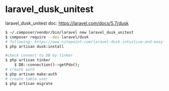 # laravel_dusk_unitest
laravel_dusk_unitest
doc: https://laravel.com/docs/5.7/dusk
```bash
$ ~/.composer/vendor/bin/laravel new laravel_dusk_unitest
$ composer require --dev laravel/dusk
# following: https://www.sitepoint.com/laravel-dusk-intuitive-and-easy-browser-testing-for-all/
$ php artisan dusk:install
```

```bash
#check connect to DB by tinker
$ php artisan tinker
    $ DB::connection()->getPdo();
# create auth
$ php artisan make:auth
# create table user
$ php artisan migrate
```
